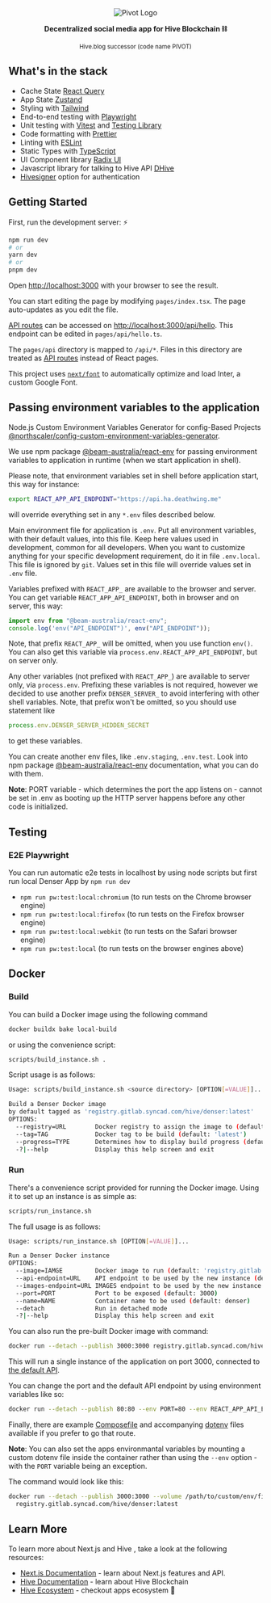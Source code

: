 <div align="center">
    <img src="https://user-images.githubusercontent.com/8167068/232636144-c0cb3c35-9d79-4349-bc67-b2c0c298ee4b.png" alt="Pivot Logo">
    <p><strong>Decentralized social media app for Hive Blockchain ⛓️</strong></p>
    <small style='display: block'>Hive.blog successor (code name PIVOT)</small>
</div>

## What's in the stack
- Cache State [React Query](https://tanstack.com/query/latest)
- App State [Zustand](https://zustand-demo.pmnd.rs/)
- Styling with [Tailwind](https://tailwindcss.com/)
- End-to-end testing with [Playwright](https://playwright.dev/)
- Unit testing with [Vitest](https://vitest.dev) and [Testing Library](https://testing-library.com)
- Code formatting with [Prettier](https://prettier.io)
- Linting with [ESLint](https://eslint.org)
- Static Types with [TypeScript](https://typescriptlang.org)
- UI Component library [Radix UI](https://www.radix-ui.com/)
- Javascript library for talking to Hive API [DHive](https://gitlab.syncad.com/hive/dhive)
- [Hivesigner](https://hivesigner.com/) option for authentication

## Getting Started

First, run the development server: ⚡️

```bash
npm run dev
# or
yarn dev
# or
pnpm dev
```

Open [http://localhost:3000](http://localhost:3000) with your browser to see the result.

You can start editing the page by modifying `pages/index.tsx`. The page auto-updates as you edit the file.

[API routes](https://nextjs.org/docs/api-routes/introduction) can be accessed on [http://localhost:3000/api/hello](http://localhost:3000/api/hello). This endpoint can be edited in `pages/api/hello.ts`.

The `pages/api` directory is mapped to `/api/*`. Files in this directory are treated as [API routes](https://nextjs.org/docs/api-routes/introduction) instead of React pages.

This project uses [`next/font`](https://nextjs.org/docs/basic-features/font-optimization) to automatically optimize and load Inter, a custom Google Font.

## Passing environment variables to the application

Node.js Custom Environment Variables Generator for config-Based Projects
[@northscaler/config-custom-environment-variables-generator](https://www.npmjs.com/package/@northscaler/config-custom-environment-variables-generator).


We use npm package
[@beam-australia/react-env](https://github.com/andrewmclagan/react-env)
for passing environment variables to application in runtime (when we
start application in shell).

Please note, that environment variables set in shell before application
start, this way for instance:

```bash
export REACT_APP_API_ENDPOINT="https://api.ha.deathwing.me"
```

will override everything set in any `*.env` files described below.

Main environment file for application is `.env`. Put all environment
variables, with their default values, into this file. Keep here values
used in development, common for all developers. When you want to
customize anything for your specific development requirement, do it in
file `.env.local`. This file is ignored by `git`. Values set in
this file will override values set in `.env` file.

Variables prefixed with `REACT_APP_` are available to the browser and
server. You can get variable `REACT_APP_API_ENDPOINT`, both in browser
and on server, this way:

```javascript
import env from "@beam-australia/react-env";
console.log('env("API_ENDPOINT")', env("API_ENDPOINT"));
```

Note, that prefix `REACT_APP_` will be omitted, when you use function
`env()`. You can also get this variable via
`process.env.REACT_APP_API_ENDPOINT`, but on server only.

Any other variables (not prefixed with `REACT_APP_`) are available to
server only, via `process.env`. Prefixing these variables is not
required, however we decided to use another prefix `DENSER_SERVER_` to
avoid interfering with other shell variables. Note, that prefix won't be
omitted, so you should use statement like

```javascript
process.env.DENSER_SERVER_HIDDEN_SECRET
```

to get these variables.

You can create another env files, like `.env.staging`, `.env.test`. Look
into npm package
[@beam-australia/react-env](https://github.com/andrewmclagan/react-env)
documentation, what you can do with them.

**Note**: PORT variable - which determines the port the app listens on - cannot be set in .env as booting up the HTTP server happens before any other code is initialized.

## Testing

### E2E Playwright

You can run automatic e2e tests in localhost by using node scripts but
first run local Denser App by `npm run dev`

- `npm run pw:test:local:chromium` (to run tests on the Chrome browser engine)
- `npm run pw:test:local:firefox` (to run tests on the Firefox browser engine)
- `npm run pw:test:local:webkit` (to run tests on the Safari browser engine)
- `npm run pw:test:local` (to run tests on the browser engines above)

## Docker

### Build

You can build a Docker image using the following command

```bash
docker buildx bake local-build
```

or using the convenience script:

```bash
scripts/build_instance.sh .
```

Script usage is as follows:

```bash
Usage: scripts/build_instance.sh <source directory> [OPTION[=VALUE]]...

Build a Denser Docker image
by default tagged as 'registry.gitlab.syncad.com/hive/denser:latest'
OPTIONS:
  --registry=URL        Docker registry to assign the image to (default: 'registry.gitlab.syncad.com/hive/denser')
  --tag=TAG             Docker tag to be build (default: 'latest')
  --progress=TYPE       Determines how to display build progress (default: 'auto')
  -?|--help             Display this help screen and exit
```

### Run

There's a convenience script provided for running the Docker image. Using it to set up an instance is as simple as:

```bash
scripts/run_instance.sh
```

The full usage is as follows:

```bash
Usage: scripts/run_instance.sh [OPTION[=VALUE]]...

Run a Denser Docker instance
OPTIONS:
  --image=IAMGE         Docker image to run (default: 'registry.gitlab.syncad.com/hive/denser:latest')
  --api-endpoint=URL    API endpoint to be used by the new instance (default: 'https://api.hive.blog')
  --images-endpoint=URL IMAGES endpoint to be used by the new instance (default: 'https://images.hive.blog/')
  --port=PORT           Port to be exposed (default: 3000)
  --name=NAME           Container name to be used (default: denser)
  --detach              Run in detached mode
  -?|--help             Display this help screen and exit
```

You can also run the pre-built Docker image with command:

```bash
docker run --detach --publish 3000:3000 registry.gitlab.syncad.com/hive/denser:latest
```

This will run a single instance of the application on port 3000, connected to [the default API](https://api.hive.blog).

You can change the port and the default API endpoint by using environment variables like so:

```bash
docker run --detach --publish 80:80 --env PORT=80 --env REACT_APP_API_ENDPOINT="https://api.deathwing.me" --env REACT_APP_IMAGES_ENDPOINT="https://images.hive.blog/" registry.gitlab.syncad.com/hive/denser:latest
```

Finally, there are example [Composefile](docker/docker-compose.yml) and accompanying [dotenv](docker/.env) files available if you prefer to go that route.

**Note**: You can also set the apps environmantal variables by mounting a custom dotenv file inside the container rather than using the `--env` option - with the `PORT` variable being an exception.

The command would look like this:

```bash
docker run --detach --publish 3000:3000 --volume /path/to/custom/env/file:/home/node/app/.env.local \
  registry.gitlab.syncad.com/hive/denser:latest
```

## Learn More

To learn more about Next.js and Hive , take a look at the following resources:

- [Next.js Documentation](https://nextjs.org/docs) - learn about Next.js features and API.
- [Hive Documentation](https://developers.hive.io/) - learn about Hive Blockchain
- [Hive Ecosystem](https://hive.io/eco) - checkout apps ecosystem 📱
